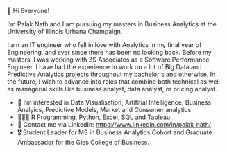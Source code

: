 👋 Hi Everyone!

I’m Palak Nath and I am pursuing my masters in Business Analytics at the University of Illinois Urbana Champaign.

I am an IT engineer who fell in love with Analytics in my final year of Engineering, and ever since there has been no looking back. Before my masters, I was working with ZS Associates as a Software Performance Engineer. I have had the experience to work on a lot of Big Data and Predictive Analytics projects throughout my bachelor's and otherwise. In the future, I wish to advance into roles that combine both technical as well as managerial skills like business analyst, data analyst, or pricing analyst.

- 👀 I’m interested in Data Visualisation, Artifitial Intelligence, Business Analyics, Predictive Models, Market and Consumer analytics
- 👩🏻‍💻 R Programming, Python, Excel, SQL and Tableau
- 📩 Contact me via LinkedIn: https://www.linkedin.com/in/palak-nath/
- 🎖️ Student Leader for MS in Business Analytics Cohort and Graduate Ambassador for the Gies College of Business.
